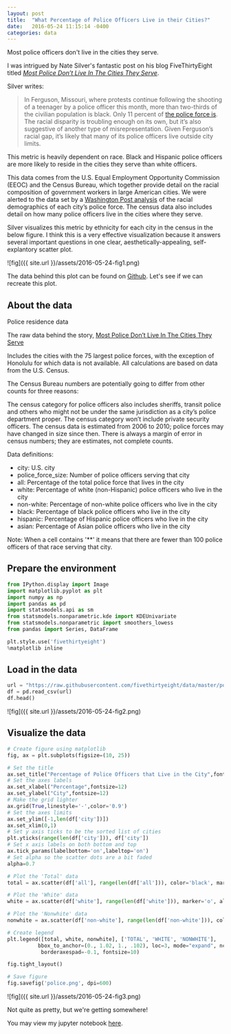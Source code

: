 ```yaml
---
layout: post
title:  "What Percentage of Police Officers Live in their Cities?"
date:   2016-05-24 11:15:14 -0400
categories: data
---
```

Most police officers don't live in the cities they serve.

I was intrigued by Nate Silver's fantastic post on his blog FiveThirtyEight titled [*Most Police Don’t Live In The Cities They Serve*](http://fivethirtyeight.com/datalab/most-police-dont-live-in-the-cities-they-serve/).

Silver writes:

> In Ferguson, Missouri, where protests continue following the shooting of a teenager by a police officer this month, more than two-thirds of the civilian population is black. Only 11 percent of [the police force is](http://www.politifact.com/punditfact/statements/2014/aug/17/andrea-mitchell/ferguson-police-department-has-50-white-officers-t/). The racial disparity is troubling enough on its own, but it’s also suggestive of another type of misrepresentation. Given Ferguson’s racial gap, it’s likely that many of its police officers live outside city limits.

This metric is heavily dependent on race. Black and Hispanic police officers are more likely to reside in the cities they serve than white officers.

This data comes from the U.S. Equal Employment Opportunity Commission (EEOC) and the Census Bureau, which together provide detail on the racial composition of government workers in large American cities. We were alerted to the data set by a [Washington Post analysis](https://www.washingtonpost.com/news/wonk/wp/2014/08/14/where-minority-communities-still-have-overwhelmingly-white-police/) of the racial demographics of each city’s police force. The census data also includes detail on how many police officers live in the cities where they serve.

Silver visualizes this metric by ethnicity for each city in the census in the below figure. I think this is a very effective visualization because it answers several important questions in one clear, aesthetically-appealing, self-explantory scatter plot.

![fig]({{ site.url }}/assets/2016-05-24-fig1.png)

The data behind this plot can be found on [Github](https://github.com/fivethirtyeight/data/tree/master/police-locals). Let's see if we can recreate this plot.

## About the data

Police residence data

The raw data behind the story, [Most Police Don’t Live In The Cities They Serve](http://fivethirtyeight.com/datalab/most-police-dont-live-in-the-cities-they-serve/)

Includes the cities with the 75 largest police forces, with the exception of Honolulu for which data is not available. All calculations are based on data from the U.S. Census.

The Census Bureau numbers are potentially going to differ from other counts for three reasons:

The census category for police officers also includes sheriffs, transit police and others who might not be under the same jurisdiction as a city’s police department proper. The census category won’t include private security officers.
The census data is estimated from 2006 to 2010; police forces may have changed in size since then.
There is always a margin of error in census numbers; they are estimates, not complete counts.

Data definitions:

* city:               U.S. city
* police_force_size:  Number of police officers serving that city
* all:              Percentage of the total police force that lives in the city
* white:              Percentage of white (non-Hispanic) police officers who live in the city
* non-white:          Percentage of non-white police officers who live in the city
* black:              Percentage of black police officers who live in the city
* hispanic:         Percentage of Hispanic police officers who live in the city
* asian:              Percentage of Asian police officers who live in the city

Note: When a cell contains '**' it means that there are fewer than 100 police officers of that race serving that city.

## Prepare the environment

```python
from IPython.display import Image
import matplotlib.pyplot as plt
import numpy as np
import pandas as pd
import statsmodels.api as sm
from statsmodels.nonparametric.kde import KDEUnivariate
from statsmodels.nonparametric import smoothers_lowess
from pandas import Series, DataFrame

plt.style.use('fivethirtyeight')
%matplotlib inline
```

## Load in the data

```python
url = "https://raw.githubusercontent.com/fivethirtyeight/data/master/police-locals/police-locals.csv"
df = pd.read_csv(url)
df.head()
```
![fig]({{ site.url }}/assets/2016-05-24-fig2.png)

## Visualize the data

```python
# Create figure using matplotlib
fig, ax = plt.subplots(figsize=(10, 25))

# Set the title
ax.set_title("Percentage of Police Officers that Live in the City",fontsize=14,y=1.03)
# Set the axes labels
ax.set_xlabel("Percentage",fontsize=12)
ax.set_ylabel("City",fontsize=12)
# Make the grid lighter
ax.grid(True,linestyle='-',color='0.9')
# Set the axes limits
ax.set_ylim([-1,len(df['city'])])
ax.set_xlim(0,1)
# Set y axis ticks to be the sorted list of cities
plt.yticks(range(len(df['city'])), df['city'])
# Set x axis labels on both bottom and top
ax.tick_params(labelbottom='on',labeltop='on')
# Set alpha so the scatter dots are a bit faded
alpha=0.7

# Plot the 'Total' data
total = ax.scatter(df['all'], range(len(df['all'])), color='black', marker='o', alpha=alpha)

# Plot the 'White' data
white = ax.scatter(df['white'], range(len(df['white'])), marker='o', alpha=alpha)

# Plot the 'Nonwhite' data
nonwhite = ax.scatter(df['non-white'], range(len(df['non-white'])), color='green', marker='o', alpha=alpha)

# Create legend
plt.legend([total, white, nonwhite], ['TOTAL', 'WHITE', 'NONWHITE'],
          bbox_to_anchor=(0., 1.02, 1., .102), loc=3, mode="expand", ncol=3,
           borderaxespad=-0.1, fontsize=10)

fig.tight_layout()

# Save figure
fig.savefig('police.png', dpi=600)
```

![fig]({{ site.url }}/assets/2016-05-24-fig3.png)

Not quite as pretty, but we're getting somewhere!

You may view my jupyter notebook [here](https://github.com/willgeary/willgeary.github.io/blob/master/_notebooks/2016-05-20-police-live-outside-cities.ipynb).

